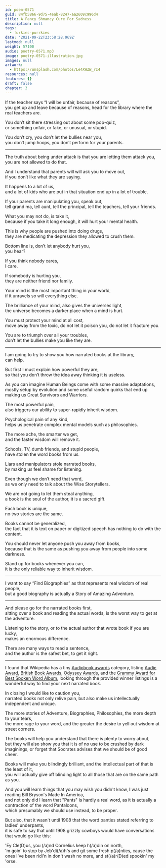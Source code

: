 ```yaml
---
id: poem-0571
guid: 84fb5866-9d75-4eab-8247-aa2609c996d4
title: A Fancy Shmancy Cure For Sadness
description: null
tags:
  - furkies-purrkies
date: '2021-09-22T23:58:28.969Z'
lastmod: null
weight: 57100
audio: poetry-0571.mp3
image: poetry-0571-illustration.jpg
images: null
artwork:
  - https://unsplash.com/photos/Le4XWZW_rI4
resources: null
features: {}
draft: false
chapter: 3
---
```


If the teacher says “I will be unfair, because of reasons”,\
you get up and leave because of reasons, head for the library where the real teachers are.

You don’t sit there stressing out about some pop-quiz,\
or something unfair, or fake, or unusual, or stupid.

You don’t cry, you don’t let the bullies near you,\
you don’t jump hoops, you don’t perform for your parents.

---

The truth about being under attack is that you are letting them attack you,\
you are not allowed to do that.

And I understand that parents will will ask you to move out,\
if you don’t like what they are saying.

It happens to a lot of us,\
and a lot of kids who are put in that situation end up in a lot of trouble.

If your parents are manipulating you, speak out,\
tell grand ma, tell aunt, tell the principal, tell the teachers, tell your friends.

What you may not do, is take it,\
because if you take it long enough, it will hurt your mental health.

This is why people are pushed into doing drugs,\
they are medicating the depression they allowed to crush them.

Bottom line is, don’t let anybody hurt you,\
you hear?

If you think nobody cares,\
I care.

If somebody is hurting you,\
they are neither friend nor family.

Your mind is the most important thing in your world,\
if it unravels so will everything else.

The brilliance of your mind, also gives the universes light,\
the universe becomes a darker place when a mind is hurt.

You must protect your mind at all cost,\
move away from the toxic, do not let it poison you, do not let it fracture you.

You are to triumph over all your troubles,\
don’t let the bullies make you like they are.

---

I am going to try to show you how narrated books at the library,\
can help.

But first I must explain how powerful they are,\
so that you don’t throw the idea away thinking it is useless.

As you can imagine Human Beings come with some massive adaptations,\
mostly setup by evolution and some useful random quirks that end up making us Great Survivors and Warriors.

The most powerful pain,\
also triggers our ability to super-rapidly inherit wisdom.

Psychological pain of any kind,\
helps us penetrate complex mental models such as philosophies.

The more ache, the smarter we get,\
and the faster wisdom will remove it.

Schools, TV, dumb friends, and stupid people,\
have stolen the word books from us.

Liars and manipulators stole narrated books,\
by making us feel shame for listening.

Even though we don’t need that word,\
as we only need to talk about the Wise Storytellers.

We are not going to let them steal anything,\
a book is the soul of the author, it is a sacred gift.

Each book is unique,\
no two stories are the same.

Books cannot be generalized,\
the fact that it is text on paper or digitized speech has nothing to do with the content.

You should never let anyone push you away from books,\
because that is the same as pushing you away from people into some darkness.

Stand up for books whenever you can,\
it is the only reliable way to inherit wisdom.

---

I want to say “Find Biographies” as that represents real wisdom of real people,\
but a good biography is actually a Story of Amazing Adventure.

---

And please go for the narrated books first,\
sitting over a book and reading the actual words, is the worst way to get at the adventure.

Listening to the story, or to the actual author that wrote book if you are lucky,\
makes an enormous difference.

There are many ways to read a sentence,\
and the author is the safest bet, to get it right.

---

I found that Wikipedia has a tiny [Audiobook awards](https://en.wikipedia.org/wiki/Category:Audiobook_awards) category, listing [Audie Award](https://en.wikipedia.org/wiki/Audie_Award), [British Book Awards](https://en.wikipedia.org/wiki/British_Book_Awards), [Odyssey Awards](https://en.wikipedia.org/wiki/Odyssey_Award), and the [Grammy Award for Best Spoken Word Album](https://en.wikipedia.org/wiki/Grammy_Award_for_Best_Spoken_Word_Album), looking through the provided winner listings is a wonderful way to find your next narrated book.

In closing I would like to caution you,\
narrated books not only relive pain, but also make us intellectually independent and unique.

The more stories of Adventure, Biographies, Philosophies, the more depth to your tears,\
the more rage to your word, and the greater the desire to yell out wisdom at street corners.

The books will help you understand that there is plenty to worry about,\
but they will also show you that it is of no use to be crushed by dark imaginings, or forget that Socrates advises that we should be of good cheer.

Books will make you blindingly brilliant, and the intellectual part of that is the least of it,\
you will actually give off blinding light to all those that are on the same path as you.

And you will learn things that you may wish you didn't know, I was just reading Bill Bryson's Made In America,\
and not only did I learn that "Pants" is hardly a real word, as it is actually a contraction of the word Pantaloons,\
which presumably we should use instead, to be proper.

But also, that it wasn't until 1908 that the word panties stated referring to ladies' underpants,\
it is safe to say that until 1908 grizzly cowboys would have conversations that would go like this:

'Ey Cle(D)us, you (/a)nd Cornelius keep h(/a)din on north,\
'm goin' to stop by Jeb'di(/a)h's and git some fresh p(/a)nties, cause the ones I've been ridi'n in don't wash no more, and st(/a)r(D)ed spookin' my 'orse.
